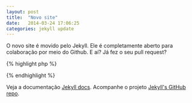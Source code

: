 ```yaml
---
layout: post
title:  "Novo site"
date:   2014-03-24 17:06:25
categories: jekyll update
---
```


O novo site é movido pelo Jekyll. Ele é completamente aberto para colaboração por meio do Github. E aí? Já fez o seu pull request?

{% highlight php %}
<?php
    $codigo = "Exemplo de utilização";
?>
{% endhighlight %}

Veja a documentação [Jekyll docs][jekyll]. Acompanhe o projeto [Jekyll's GitHub repo][jekyll-gh].

[jekyll-gh]: https://github.com/mojombo/jekyll
[jekyll]:    http://jekyllrb.com